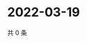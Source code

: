 # 2022-03-19

共 0 条

<!-- BEGIN WEIBO -->
<!-- 最后更新时间 Sat Mar 19 2022 10:08:05 GMT+0800 (China Standard Time) -->

<!-- END WEIBO -->
